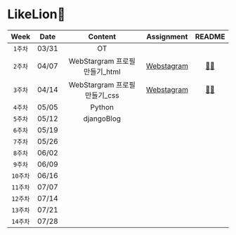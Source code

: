 # LikeLion🦁

|   Week   | Date  |             Content             |                                    Assignment                                    |                                         README                                          |
| :------: | :---: | :-----------------------------: | :------------------------------------------------------------------------------: | :-------------------------------------------------------------------------------------: |
| `1주차`  | 03/31 |               OT                |
| `2주차`  | 04/07 | WebStargram 프로필 만들기\_html | [Webstagram](https://github.com/hannachoi24/LikeLion.git/tree/master/Webstagram) | [👩‍💻](https://github.com/hannachoi24/LikeLion.git/blob/main/README/README_Webstagram.md) |
| `3주차`  | 04/14 | WebStargram 프로필 만들기\_css  | [Webstagram](https://github.com/hannachoi24/LikeLion.git/tree/master/Webstagram) | [👩‍💻](https://github.com/hannachoi24/LikeLion.git/blob/main/README/README_Webstagram.md) |
| `4주차`  | 05/05 |             Python              |
| `5주차`  | 05/12 |           djangoBlog            |
| `6주차`  | 05/19 |
| `7주차`  | 05/26 |
| `8주차`  | 06/02 |
| `9주차`  | 06/09 |
| `10주차` | 06/16 |
| `11주차` | 07/07 |
| `12주차` | 07/14 |
| `13주차` | 07/21 |
| `14주차` | 07/28 |
